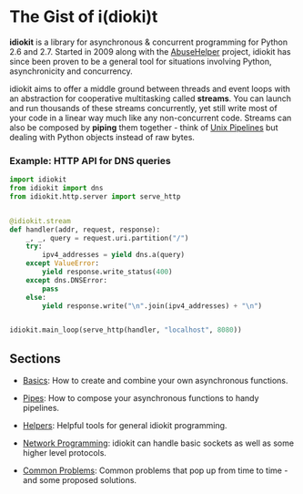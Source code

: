 # The Gist of i(dioki)t

**idiokit** is a library for asynchronous & concurrent programming for Python 2.6 and 2.7. Started in 2009 along with the [AbuseHelper](https://github.com/abusesa/abusehelper) project, idiokit has since been proven to be a general tool for situations involving Python, asynchronicity and concurrency.

idiokit aims to offer a middle ground between threads and event loops with an abstraction for cooperative multitasking called **streams**. You can launch and run thousands of these streams concurrently, yet still write most of your code in a linear way much like any non-concurrent code. Streams can also be composed by **piping** them together - think of [Unix Pipelines](https://en.wikipedia.org/wiki/Pipeline_(Unix)) but dealing with Python objects instead of raw bytes.


### Example: HTTP API for DNS queries

```python
import idiokit
from idiokit import dns
from idiokit.http.server import serve_http


@idiokit.stream
def handler(addr, request, response):
    _, _, query = request.uri.partition("/")
    try:
        ipv4_addresses = yield dns.a(query)
    except ValueError:
        yield response.write_status(400)
    except dns.DNSError:
        pass
    else:
        yield response.write("\n".join(ipv4_addresses) + "\n")


idiokit.main_loop(serve_http(handler, "localhost", 8080))
```


## Sections

 * [Basics](./Basics.md): How to create and combine your own asynchronous functions.

 * [Pipes](./Pipes.md): How to compose your asynchronous functions to handy pipelines.

 * [Helpers](./Helpers.md): Helpful tools for general idiokit programming.

 * [Network Programming](./Network.md): idiokit can handle basic sockets as well as some higher level protocols.

 * [Common Problems](./Problems.md): Common problems that pop up from time to time - and some proposed solutions.
